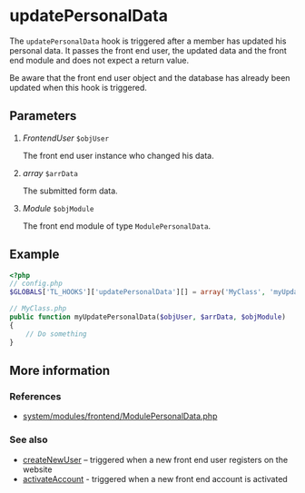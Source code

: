 # updatePersonalData

The `updatePersonalData` hook is triggered after a member has updated his
personal data. It passes the front end user, the updated data and the front
end module and does not expect a return value.

Be aware that the front end user object and the database has already been
updated when this hook is triggered.


## Parameters

1. *FrontendUser* `$objUser`

    The front end user instance who changed his data.

2. *array* `$arrData`

    The submitted form data.

3. *Module* `$objModule`

    The front end module of type `ModulePersonalData`.


## Example

```php
<?php
// config.php
$GLOBALS['TL_HOOKS']['updatePersonalData'][] = array('MyClass', 'myUpdatePersonalData');

// MyClass.php
public function myUpdatePersonalData($objUser, $arrData, $objModule)
{
    // Do something
}
```


## More information


### References

- [system/modules/frontend/ModulePersonalData.php](https://github.com/contao/core/blob/2.11.7/system/modules/frontend/ModulePersonalData.php#L254)


### See also

- [createNewUser](createNewUser.md) – triggered when a new front end user registers on the website
- [activateAccount](activateAccount.md) - triggered when a new front end account is activated
